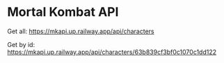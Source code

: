 <h1>Mortal Kombat API</h1>

Get all: https://mkapi.up.railway.app/api/characters

Get by id: https://mkapi.up.railway.app/api/characters/63b839cf3bf0c1070c1dd122

